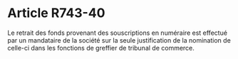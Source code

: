 # Article R743-40

Le retrait des fonds provenant des souscriptions en numéraire est effectué par un mandataire de la société sur la seule justification de la nomination de celle-ci dans les fonctions de greffier de tribunal de commerce.